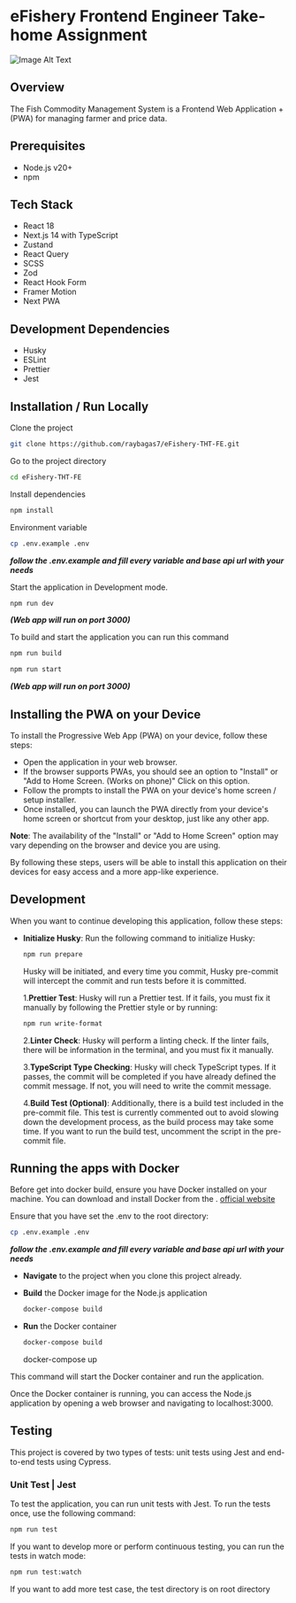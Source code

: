 # eFishery Frontend Engineer Take-home Assignment

![Image Alt Text](https://rec-data.kalibrr.com/www.kalibrr.com/logos/PEZPUK35ZY94BS848PDZDKW6XZBJWKGSWYNQ62C7-633a6997.png)

## Overview

The Fish Commodity Management System is a Frontend Web Application + (PWA) for managing farmer and price data.

## Prerequisites

- Node.js v20+
- npm

## Tech Stack

- React 18
- Next.js 14 with TypeScript
- Zustand
- React Query
- SCSS
- Zod
- React Hook Form
- Framer Motion
- Next PWA

## Development Dependencies

- Husky
- ESLint
- Prettier
- Jest

## Installation / Run Locally

Clone the project

```bash
git clone https://github.com/raybagas7/eFishery-THT-FE.git
```

Go to the project directory

```bash
cd eFishery-THT-FE
```

Install dependencies

```bash
npm install
```

Environment variable

```bash
cp .env.example .env
```

**_follow the .env.example and fill every variable and base api url with your needs_**

Start the application in Development mode.

```bash
npm run dev
```

**_(Web app will run on port 3000)_**

To build and start the application you can run this command

```bash
npm run build
```

```bash
npm run start
```

**_(Web app will run on port 3000)_**

## Installing the PWA on your Device

To install the Progressive Web App (PWA) on your device, follow these steps:

- Open the application in your web browser.
- If the browser supports PWAs, you should see an option to "Install" or "Add to Home Screen. (Works on phone)" Click on this option.
- Follow the prompts to install the PWA on your device's home screen / setup installer.
- Once installed, you can launch the PWA directly from your device's home screen or shortcut from your desktop, just like any other app.

**Note**: The availability of the "Install" or "Add to Home Screen" option may vary depending on the browser and device you are using.

By following these steps, users will be able to install this application on their devices for easy access and a more app-like experience.

## Development

When you want to continue developing this application, follow these steps:

- **Initialize Husky**: Run the following command to initialize Husky:

  ```bash
  npm run prepare
  ```

  Husky will be initiated, and every time you commit, Husky pre-commit will intercept the commit and run tests before it is committed.

  1.**Prettier Test**: Husky will run a Prettier test. If it fails, you must fix it manually by following the Prettier style or by running:

  ```bash
  npm run write-format
  ```

  2.**Linter Check**: Husky will perform a linting check. If the linter fails, there will be information in the terminal, and you must fix it manually.

  3.**TypeScript Type Checking**: Husky will check TypeScript types. If it passes, the commit will be completed if you have already defined the commit message. If not, you will need to write the commit message.

  4.**Build Test (Optional)**: Additionally, there is a build test included in the pre-commit file. This test is currently commented out to avoid slowing down the development process, as the build process may take some time. If you want to run the build test, uncomment the script in the pre-commit file.

## Running the apps with Docker

Before get into docker build, ensure you have Docker installed on your machine. You can download and install Docker from the . [official website](https://www.docker.com)

Ensure that you have set the .env to the root directory:

```bash
cp .env.example .env
```

**_follow the .env.example and fill every variable and base api url with your needs_**

- **Navigate** to the project when you clone this project already.
- **Build** the Docker image for the Node.js application

  ```bash
  docker-compose build
  ```

- **Run** the Docker container

  ```bash
  docker-compose build
  ```

  docker-compose up

This command will start the Docker container and run the application.

Once the Docker container is running, you can access the Node.js application by opening a web browser and navigating to localhost:3000.

## Testing

This project is covered by two types of tests: unit tests using Jest and end-to-end tests using Cypress.

### Unit Test | Jest

To test the application, you can run unit tests with Jest. To run the tests once, use the following command:

```bash
npm run test
```

If you want to develop more or perform continuous testing, you can run the tests in watch mode:

```bash
npm run test:watch
```

If you want to add more test case, the test directory is on root directory
